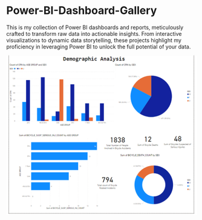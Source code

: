 # Power-BI-Dashboard-Gallery
This is my collection of Power BI dashboards and reports, meticulously crafted to transform raw data into actionable insights. From interactive visualizations to dynamic data storytelling, these projects highlight my proficiency in leveraging Power BI to unlock the full potential of your data.



![image alt](https://github.com/ama-dua/Power-BI-Dashboard-Gallery/blob/463a28a7ade2e7ad50237e867acfcef93f0e93af/Picture2.png)

